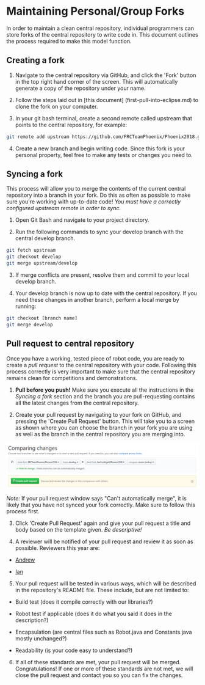 # Maintaining Personal/Group Forks

In order to maintain a clean central repository, individual programmers can store forks of the central repository to write code in. This document outlines the process required to make this model function.

## Creating a fork

1. Navigate to the central repository via GitHub, and click the 'Fork' button in the top right hand corner of the screen. This will automatically generate a copy of the repository under your name.

2. Follow the steps laid out in [this document] (first-pull-into-eclipse.md) to clone the fork on your computer.

3. In your git bash terminal, create a second remote called upstream that points to the central repository, for example:

```bash
git remote add upstream https://github.com/FRCTeamPhoenix/Phoenix2018.git
```

4. Create a new branch and begin writing code. Since this fork is your personal property, feel free to make any tests or changes you need to.

## Syncing a fork

This process will allow you to merge the contents of the current central repository into a branch in your fork. Do this as often as possible to make sure you're working with up-to-date code! *You must have a correctly configured upstream remote in order to sync.*

1. Open Git Bash and navigate to your project directory.

2. Run the following commands to sync your develop branch with the central develop branch.

```bash
git fetch upstream
git checkout develop
git merge upstream/develop
```

3. If merge conflicts are present, resolve them and commit to your local develop branch.

4. Your develop branch is now up to date with the central repository. If you need these changes in another branch, perform a local merge by running:

```bash
git checkout [branch name]
git merge develop
```

## Pull request to central repository

Once you have a working, tested piece of robot code, you are ready to create a *pull request* to the central repository with your code. Following this process correctly is very important to make sure that the central repository remains clean for competitions and demonstrations.

1. **Pull before you push!** Make sure you execute all the instructions in the *Syncing a fork* section and the branch you are pull-requesting contains all the latest changes from the central repository.

2. Create your pull request by navigating to your fork on GitHub, and pressing the 'Create Pull Request' button. This will take you to a screen as shown where you can choose the branch in your fork you are using as well as the branch in the central repository you are merging into.

![pull request](https://raw.githubusercontent.com/FRCTeamPhoenix/Documentation/master/images/pull-request.png)

*Note:* If your pull request window says "Can't automatically merge", it is likely that you have not synced your fork correctly. Make sure to follow this process first.

3. Click 'Create Pull Request' again and give your pull request a title and body based on the template given. *Be descriptive!*

4. A reviewer will be notified of your pull request and review it as soon as possible. Reviewers this year are:

* [Andrew](https://github.com/denver-blake)

* [Ian](https://github.com/IanCoolidge0) 

5. Your pull request will be tested in various ways, which will be described in the repository's README file. These include, but are not limited to:

* Build test (does it compile correctly with our libraries?)

* Robot test if applicable (does it do what you said it does in the description?)

* Encapsulation (are central files such as Robot.java and Constants.java mostly unchanged?)

* Readability (is your code easy to understand?)

6. If all of these standards are met, your pull request will be merged. Congratulations! If one or more of these standards are not met, we will close the pull request and contact you so you can fix the changes.

